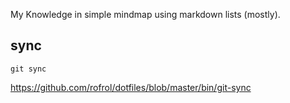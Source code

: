 My Knowledge in simple mindmap using markdown lists (mostly).

## sync

`git sync`

https://github.com/rofrol/dotfiles/blob/master/bin/git-sync
